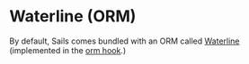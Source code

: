 # Waterline (ORM)

By default, Sails comes bundled with an ORM called [Waterline](https://github.com/balderdashy/waterline) (implemented in the [orm hook](https://github.com/balderdashy/sails/tree/master/lib/hooks/orm).)



<docmeta name="displayName" value="Waterline (ORM)">

